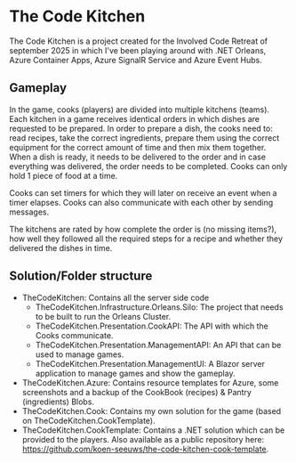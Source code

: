 # The Code Kitchen
The Code Kitchen is a project created for the Involved Code Retreat of september 2025 in which I've been playing around with .NET Orleans, Azure Container Apps, Azure SignalR Service and Azure Event Hubs.

## Gameplay
In the game, cooks (players) are divided into multiple kitchens (teams). Each kitchen in a game receives identical orders in which dishes are requested to be prepared. In order to prepare a dish, the cooks need to: read recipes, take the correct ingredients, prepare them using the correct equipment for the correct amount of time and then mix them together. When a dish is ready, it needs to be delivered to the order and in case everything was delivered, the order needs to be completed. Cooks can only hold 1 piece of food at a time. 

Cooks can set timers for which they will later on receive an event when a timer elapses. Cooks can also communicate with each other by sending messages.

The kitchens are rated by how complete the order is (no missing items?), how well they followed all the required steps for a recipe and whether they delivered the dishes in time.

## Solution/Folder structure
* TheCodeKitchen: Contains all the server side code
    * TheCodeKitchen.Infrastructure.Orleans.Silo: The project that needs to be built to run the Orleans Cluster.
    * TheCodeKitchen.Presentation.CookAPI: The API with which the Cooks communicate.
    * TheCodeKitchen.Presentation.ManagementAPI: An API that can be used to manage games.
    * TheCodeKitchen.Presentation.ManagementUI: A Blazor server application to manage games and show the gameplay.
* TheCodeKitchen.Azure: Contains resource templates for Azure, some screenshots and a backup of the CookBook (recipes) & Pantry (ingredients) Blobs.
* TheCodeKitchen.Cook: Contains my own solution for the game (based on TheCodeKitchen.CookTemplate).
* TheCodeKitchen.CookTemplate: Contains a .NET solution which can be provided to the players. Also available as a public repository here: https://github.com/koen-seeuws/the-code-kitchen-cook-template.
